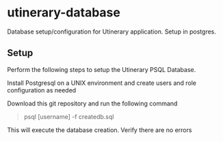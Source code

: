 # utinerary-database
Database setup/configuration for Utinerary application. Setup in postgres.

## Setup
Perform the following steps to setup the Utinerary PSQL Database.

Install Postgresql on a UNIX environment and create users and role configuration as needed

Download this git repository and run the following command

> psql [username] -f createdb.sql

This will execute the database creation. Verify there are no errors 
